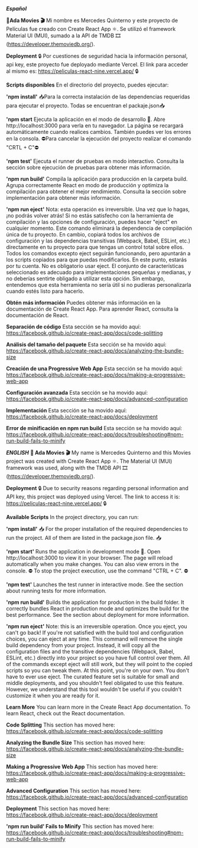 ***Español***

**🎥Ada Movies 🎬**
Mi nombre es Mercedes Quinterno y este proyecto de Películas fue creado con Create React App ⚛️. Se utilizó el framework Material UI (MUI), sumado a la
API de TMDB 🎞️ (https://developer.themoviedb.org/).

**Deployment**
🔒 Por cuestiones de seguridad hacia la información personal, api key,
este proyecto fue deployado mediante Vercel. El link para acceder al mismo es:  https://peliculas-react-nine.vercel.app/ 🔒

**Scripts disponibles**
En el directorio del proyecto, puedes ejecutar:

**'npm install'**
📥Para la correcta instalación de las dependencias requeridas para ejecutar el proyecto. Todas se encuentran el packaje.json📥

**'npm start**
Ejecuta la aplicación en el modo de desarrollo 🚀.
Abre http://localhost:3000 para verla en tu navegador.
La página se recargará automáticamente cuando realices cambios.
También puedes ver los errores en la consola.
⛔️Para cancelar la ejecución del proyecto realizar el comando "CRTL + C"⛔️

**'npm test'**
Ejecuta el runner de pruebas en modo interactivo.
Consulta la sección sobre ejecución de pruebas para obtener más información.

**'npm run build'**
Compila la aplicación para producción en la carpeta build.
Agrupa correctamente React en modo de producción y optimiza la compilación para obtener el mejor rendimiento.
Consulta la sección sobre implementación para obtener más información.

**'npm run eject'**
Nota: esta operación es irreversible. Una vez que lo hagas, ¡no podrás volver atrás!
Si no estás satisfecho con la herramienta de compilación y las opciones de configuración, puedes hacer "eject" en cualquier momento. Este comando eliminará la dependencia de compilación única de tu proyecto.
En cambio, copiará todos los archivos de configuración y las dependencias transitivas (Webpack, Babel, ESLint, etc.) directamente en tu proyecto para que tengas un control total sobre ellos. Todos los comandos excepto eject seguirán funcionando, pero apuntarán a los scripts copiados para que puedas modificarlos. En este punto, estarás por tu cuenta.
No es obligatorio usar eject. El conjunto de características seleccionado es adecuado para implementaciones pequeñas y medianas, y no deberías sentirte obligado a utilizar esta opción. Sin embargo, entendemos que esta herramienta no sería útil si no pudieras personalizarla cuando estés listo para hacerlo.

**Obtén más información**
Puedes obtener más información en la documentación de Create React App.
Para aprender React, consulta la documentación de React.

**Separación de código**
Esta sección se ha movido aquí: https://facebook.github.io/create-react-app/docs/code-splitting

**Análisis del tamaño del paquete**
Esta sección se ha movido aquí: https://facebook.github.io/create-react-app/docs/analyzing-the-bundle-size

**Creación de una Progressive Web App**
Esta sección se ha movido aquí: https://facebook.github.io/create-react-app/docs/making-a-progressive-web-app

**Configuración avanzada**
Esta sección se ha movido aquí: https://facebook.github.io/create-react-app/docs/advanced-configuration

**Implementación**
Esta sección se ha movido aquí: https://facebook.github.io/create-react-app/docs/deployment

**Error de minificación en npm run build**
Esta sección se ha movido aquí: https://facebook.github.io/create-react-app/docs/troubleshooting#npm-run-build-fails-to-minify

***ENGLISH***
**🎥 Ada Movies 🎬**
My name is Mercedes Quinterno and this Movies project was created with Create React App ⚛️. The Material UI (MUI) framework was used, along with the TMDB API 🎞️ (https://developer.themoviedb.org/).

**Deployment**
🔒 Due to security reasons regarding personal information and API key, this project was deployed using Vercel. The link to access it is: https://peliculas-react-nine.vercel.app/ 🔒

**Available Scripts**
In the project directory, you can run:

**'npm install'**
📥 For the proper installation of the required dependencies to run the project. All of them are listed in the package.json file. 📥

**'npm start'**
Runs the application in development mode 🚀.
Open http://localhost:3000 to view it in your browser.
The page will reload automatically when you make changes.
You can also view errors in the console.
⛔️ To stop the project execution, use the command "CTRL + C". ⛔️

**'npm test'**
Launches the test runner in interactive mode.
See the section about running tests for more information.

**'npm run build'**
Builds the application for production in the build folder.
It correctly bundles React in production mode and optimizes the build for the best performance.
See the section about deployment for more information.

**'npm run eject'**
Note: this is an irreversible operation. Once you eject, you can't go back!
If you're not satisfied with the build tool and configuration choices, you can eject at any time. This command will remove the single build dependency from your project.
Instead, it will copy all the configuration files and the transitive dependencies (Webpack, Babel, ESLint, etc.) directly into your project so you have full control over them. All of the commands except eject will still work, but they will point to the copied scripts so you can tweak them. At this point, you're on your own.
You don't have to ever use eject. The curated feature set is suitable for small and middle deployments, and you shouldn't feel obligated to use this feature. However, we understand that this tool wouldn't be useful if you couldn't customize it when you are ready for it.

**Learn More**
You can learn more in the Create React App documentation.
To learn React, check out the React documentation.

**Code Splitting**
This section has moved here: https://facebook.github.io/create-react-app/docs/code-splitting

**Analyzing the Bundle Size**
This section has moved here: https://facebook.github.io/create-react-app/docs/analyzing-the-bundle-size

**Making a Progressive Web App**
This section has moved here: https://facebook.github.io/create-react-app/docs/making-a-progressive-web-app

**Advanced Configuration**
This section has moved here: https://facebook.github.io/create-react-app/docs/advanced-configuration

**Deployment**
This section has moved here: https://facebook.github.io/create-react-app/docs/deployment

**'npm run build' Fails to Minify**
This section has moved here: https://facebook.github.io/create-react-app/docs/troubleshooting#npm-run-build-fails-to-minify